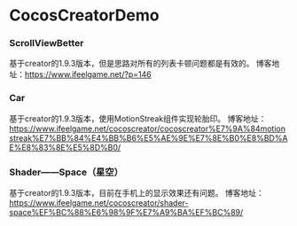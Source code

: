 # CocosCreatorDemo

### ScrollViewBetter

基于creator的1.9.3版本，但是思路对所有的列表卡顿问题都是有效的。
博客地址：https://www.ifeelgame.net/?p=146

### Car

基于creator的1.9.3版本，使用MotionStreak组件实现轮胎印。
博客地址：https://www.ifeelgame.net/cocoscreator/cocoscreator%E7%9A%84motionstreak%E7%BB%84%E4%BB%B6%E5%AE%9E%E7%8E%B0%E8%BD%AE%E8%83%8E%E5%8D%B0/

### Shader——Space（星空）

基于creator的1.9.3版本，目前在手机上的显示效果还有问题。
博客地址：https://www.ifeelgame.net/cocoscreator/shader-space%EF%BC%88%E6%98%9F%E7%A9%BA%EF%BC%89/
